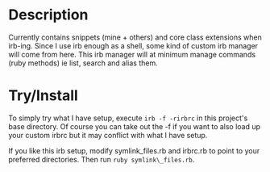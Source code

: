 Description
===========

 Currently contains snippets (mine + others) and core class extensions when irb-ing.
Since I use irb enough as a shell, some kind of custom irb manager will come from here.
This irb manager will at minimum manage commands (ruby methods) ie list, search and alias them.

Try/Install
===========

To simply try what I have setup, execute `irb -f -rirbrc` in this project's base directory.
Of course you can take out the -f if you want to also load up your custom irbrc but it may conflict
with what I have setup.

If you like this irb setup, modify symlink\_files.rb and irbrc.rb to point to your preferred directories.
Then run `ruby symlink\_files.rb`.
